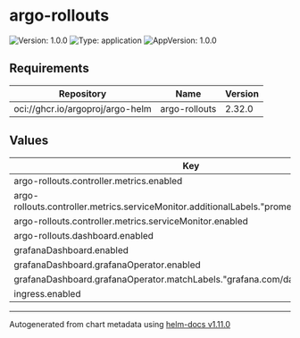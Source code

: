 # argo-rollouts

![Version: 1.0.0](https://img.shields.io/badge/Version-1.0.0-informational?style=flat-square) ![Type: application](https://img.shields.io/badge/Type-application-informational?style=flat-square) ![AppVersion: 1.0.0](https://img.shields.io/badge/AppVersion-1.0.0-informational?style=flat-square)

## Requirements

| Repository | Name | Version |
|------------|------|---------|
| oci://ghcr.io/argoproj/argo-helm | argo-rollouts | 2.32.0 |

## Values

| Key | Type | Default | Description |
|-----|------|---------|-------------|
| argo-rollouts.controller.metrics.enabled | bool | `true` |  |
| argo-rollouts.controller.metrics.serviceMonitor.additionalLabels."prometheus.io/operator" | string | `"portefaix"` |  |
| argo-rollouts.controller.metrics.serviceMonitor.enabled | bool | `true` |  |
| argo-rollouts.dashboard.enabled | bool | `true` |  |
| grafanaDashboard.enabled | bool | `true` |  |
| grafanaDashboard.grafanaOperator.enabled | bool | `true` |  |
| grafanaDashboard.grafanaOperator.matchLabels."grafana.com/dashboards" | string | `"portefaix"` |  |
| ingress.enabled | bool | `false` |  |

----------------------------------------------
Autogenerated from chart metadata using [helm-docs v1.11.0](https://github.com/norwoodj/helm-docs/releases/v1.11.0)
